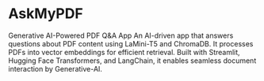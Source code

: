 # AskMyPDF
Generative AI-Powered PDF Q&amp;A App  An AI-driven app that answers questions about PDF content using LaMini-T5 and ChromaDB. It processes PDFs into vector embeddings for efficient retrieval. Built with Streamlit, Hugging Face Transformers, and LangChain, it enables seamless document interaction by Generative-AI.

